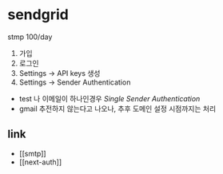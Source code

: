 # sendgrid

stmp 100/day

1. 가입
2. 로그인
3. Settings -> API keys 생성
4. Settings -> Sender Authentication
  - test 나 이메일이 하나인경우 *Single Sender Authentication*
  - gmail 추전하지 않는다고 나오나, 추후 도메인 설정 시점까지는 처리

## link
- [[smtp]]
- [[next-auth]]
